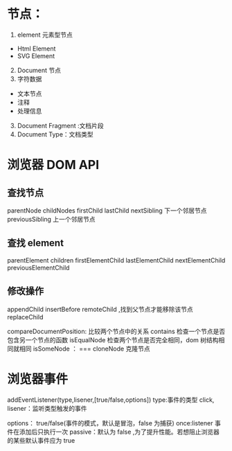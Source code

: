 # 节点：

1. element 元素型节点

- Html Element
- SVG Element

2. Document 节点
3. 字符数据

- 文本节点
- 注释
- 处理信息

3. Document Fragment :文档片段
4. Document Type：文档类型

# 浏览器 DOM API

## 查找节点

parentNode
childNodes
firstChild
lastChild
nextSibling 下一个邻居节点
previousSibling 上一个邻居节点

## 查找 element

parentElement
children
firstElementChild
lastElementChild
nextElementChild
previousElementChild

## 修改操作

appendChild
insertBefore
remoteChild ,找到父节点才能移除该节点
replaceChild

compareDocumentPosition: 比较两个节点中的关系
contains 检查一个节点是否包含另一个节点的函数
isEqualNode 检查两个节点是否完全相同，dom 树结构相同就相同
isSomeNode ： ===
cloneNode 克隆节点

# 浏览器事件

addEventListener(type,lisener,[true/false,options])
type:事件的类型 click,
lisener：监听类型触发的事件

options：
true/false(事件的模式，默认是冒泡，false 为捕获)
once:listener 事件在添加后只执行一次
passive：默认为 false ,为了提升性能。若想阻止浏览器的某些默认事件应为 true
